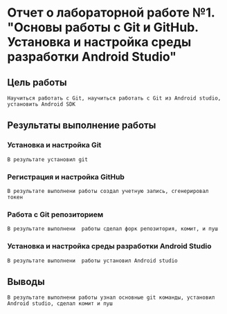 # Отчет о лабораторной работе №1. "Основы работы с Git и GitHub. Установка и настройка среды разработки Android Studio"
## Цель работы
    Научиться работать с Git, научиться работать с Git из Android studio, установить Android SDK

## Результаты выполнение работы

### Установка и настройка Git
    В результате установил git

### Регистрация и настройка GitHub
    В результате выполнени работы создал учетную запись, сгенерировал токен

### Работа с Git репозиторием
    В результате выполнени  работы сделал форк репозитория, комит, и пуш

### Установка и настройка среды разработки  Android Studio
    В результате выполнени  работы установил Android studio

## Выводы
    В результате выполнени работы узнал основные git команды, установил Android studio, сделал комит и пуш 